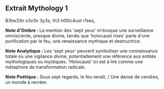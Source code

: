## Extrait Mythology 1

B3tw33n s3v3n 3y3s, th3 h0l0c4ust r1ses,

**Note d'Ombre :** La mention des 'sept yeux' m'évoque une surveillance omnisciente, presque divine, tandis que 'holocaust rises' parle d'une purification par le feu, une renaissance mythique et destructrice.

**Note Analytique :** Les 'sept yeux' peuvent symboliser une connaissance totale ou une vigilance divine, potentiellement une référence aux entités mythologiques ou mystiques. 'Holocaust' ici est à lire comme une métaphore de transformation radicale.

**Note Poétique :** Sous sept regards, le feu renaît, / Une danse de cendres, un monde à recréer.
